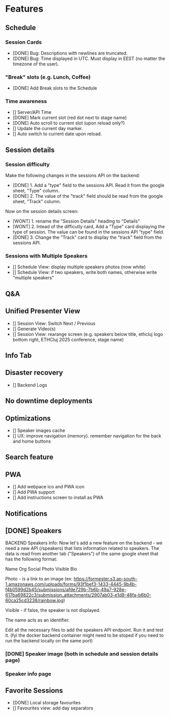 # Features

## Schedule
### Session Cards
- [DONE] Bug: Descriptions with newlines are truncated.
- [DONE] Bug: Time displayed in UTC. Must display in EEST (no matter the timezone of the user).
### "Break" slots (e.g. Lunch, Coffee)
- [DONE] Add Break slots to the Schedule


### Time awareness
- [] Server/API Time  
- [DONE] Mark current slot (red dot next to stage name)
- [DONE] Auto scroll to current slot (upon reload only?)
- [] Update the current day marker. 
- [] Auto switch to current date upon reload.

## Session details
### Session difficulty
Make the following changes in the sessions API on the backend:
- [DONE] 1. Add a "type" field to the sessions API. Read it from the google sheet, "Type" column.
- [DONE] 2. The value of the "track" field should be read from the google sheet, "Track" column.



Now on the session details screen:
- [WONT] 1. rename the "Session Details" heading to "Details" 
- [WONT] 2. Intead of the difficutly card, Add a "Type" card displaying the type of session. The value can be found in the sessions API "type" field.
- [DONE] 3. Change the "Track" card to display the "track" field from the sessions API.


### Sessions with Multiple Speakers
- [] Schedule View: display multiple speakers photos (now white)
- [] Schedule View: if two speakers, write both names, otherwise write "multiple speakers"


## Q&A



## Unified Presenter View
- [] Session View: Switch Next / Previous
- [] Generate Video(s) 
- [] Session View: rearange screen (e.g. speakers below title, ethcluj logo bottom right, ETHCluj 2025 conference, stage name)



## Info Tab



## Disaster recovery
- [] Backend Logs



## No downtime deployments



## Optimizations
- [] Speaker images cache
- [] UX: improve navigation (memory). remember navigation for the back and home buttons



## Search feature



## PWA
- [] Add webpace ico and PWA icon
- [] Add PWA support
- [] Add instructions screen to install as PWA



## Notifications



## [DONE] Speakers
BACKEND Speakers Info: Now let's add a new feature on the backend - we need a new API (/speakers) that lists information related to speakers. The data is read from another tab ("Speakers") of the same google sheet that has the following format:

Name	Org	Social	Photo	Visible	Bio

Photo - is a link to an image (ex: https://formester.s3.ap-south-1.amazonaws.com/uploads/forms/93f1bef3-1433-4445-9b4b-f4b0599d2b45/submissions/afde729b-7b6b-49a7-928e-617ba69822c3/submission_attachments/2907ab03-e1d8-48fa-b6b0-60ca25cd3238/rainbow.jpg)

Visible - if false, the speaker is not displayed.

The name acts as an identifier. 

Edit all the necessary files to add the speakers API endpoint. Run it and test it. (fyi the docker backend container might need to be stoped if you need to run the backend locally on the same port)

### [DONE] Speaker image (both in schedule and session details page)
### Speaker info page


## Favorite Sessions
- [DONE] Local storage favourites
- [] Favourites view: add day separators
